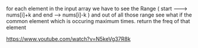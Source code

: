for each element in the input array we have to see the Range ( start ---> nums[i]+k and end --> nums[i]-k ) and out of all those range see what if the common element which is occuring maximum times. return the freq of that element

https://www.youtube.com/watch?v=N5keVg37R8k
